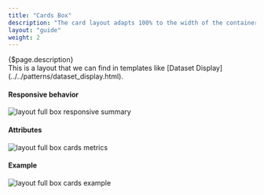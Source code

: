 ```yaml
---
title: "Cards Box"
description: "The card layout adapts 100% to the width of the container adjusting the size of the cards and the number of cards per row to the different viewport sizes."
layout: "guide"
weight: 2
---
```


<div class="page-description">{$page.description}</div> This is a layout that we can find in templates like [Dataset Display](../../patterns/dataset_display.html).

#### Responsive behavior

![layout full box responsive summary](../../../images/layoutfbcardssummary.jpg)

#### Attributes

![layout full box cards metrics](../../../images/layoutfbcardsmetrics.jpg)

#### Example

![layout full box cards example](../../../images/layoutfbcardsexample.jpg)